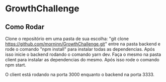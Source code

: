 # GrowthChallenge
## Como Rodar 

Clone o repositório em uma pasta de sua escolha: "git clone https://github.com/morninn/GrowthChallenge.git"
entre na pasta backend e rode o comando "npm install" para instalar todas as dependencias. Após isso inicie o backend rodando o comando yarn dev.
Faça o mesmo na pasta client para instalar as dependencias do mesmo. Após isso rode o comando npm start.

O client está rodando na porta 3000 enquanto o backend na porta 3333.
